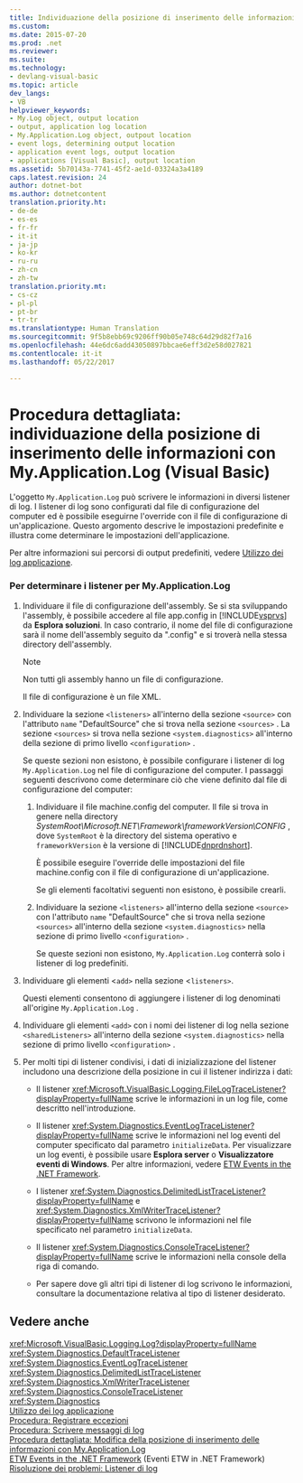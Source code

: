 ```yaml
---
title: Individuazione della posizione di inserimento delle informazioni con My.Application.Log (Visual Basic) | Microsoft Docs
ms.custom: 
ms.date: 2015-07-20
ms.prod: .net
ms.reviewer: 
ms.suite: 
ms.technology:
- devlang-visual-basic
ms.topic: article
dev_langs:
- VB
helpviewer_keywords:
- My.Log object, output location
- output, application log location
- My.Application.Log object, outpout location
- event logs, determining output location
- application event logs, output location
- applications [Visual Basic], output location
ms.assetid: 5b70143a-7741-45f2-ae1d-03324a3a4189
caps.latest.revision: 24
author: dotnet-bot
ms.author: dotnetcontent
translation.priority.ht:
- de-de
- es-es
- fr-fr
- it-it
- ja-jp
- ko-kr
- ru-ru
- zh-cn
- zh-tw
translation.priority.mt:
- cs-cz
- pl-pl
- pt-br
- tr-tr
ms.translationtype: Human Translation
ms.sourcegitcommit: 9f5b8ebb69c9206ff90b05e748c64d29d82f7a16
ms.openlocfilehash: 44e6dc6add43050897bbcae6eff3d2e58d027821
ms.contentlocale: it-it
ms.lasthandoff: 05/22/2017

---
```

# <a name="walkthrough-determining-where-myapplicationlog-writes-information-visual-basic"></a>Procedura dettagliata: individuazione della posizione di inserimento delle informazioni con My.Application.Log (Visual Basic)
L'oggetto `My.Application.Log` può scrivere le informazioni in diversi listener di log. I listener di log sono configurati dal file di configurazione del computer ed è possibile eseguirne l'override con il file di configurazione di un'applicazione. Questo argomento descrive le impostazioni predefinite e illustra come determinare le impostazioni dell'applicazione.  
  
 Per altre informazioni sui percorsi di output predefiniti, vedere [Utilizzo dei log applicazione](../../../../visual-basic/developing-apps/programming/log-info/working-with-application-logs.md).  
  
### <a name="to-determine-the-listeners-for-myapplicationlog"></a>Per determinare i listener per My.Application.Log  
  
1.  Individuare il file di configurazione dell'assembly. Se si sta sviluppando l'assembly, è possibile accedere al file app.config in [!INCLUDE[vsprvs](../../../../csharp/includes/vsprvs_md.md)] da **Esplora soluzioni**. In caso contrario, il nome del file di configurazione sarà il nome dell'assembly seguito da ".config" e si troverà nella stessa directory dell'assembly.  
  
    > [!NOTE]
    >  Non tutti gli assembly hanno un file di configurazione.  
  
     Il file di configurazione è un file XML.  
  
2.  Individuare la sezione `<listeners>` all'interno della sezione `<source>` con l'attributo `name` "DefaultSource" che si trova nella sezione `<sources>` . La sezione `<sources>` si trova nella sezione `<system.diagnostics>` all'interno della sezione di primo livello `<configuration>` .  
  
     Se queste sezioni non esistono, è possibile configurare i listener di log `My.Application.Log` nel file di configurazione del computer. I passaggi seguenti descrivono come determinare ciò che viene definito dal file di configurazione del computer:  
  
    1.  Individuare il file machine.config del computer. Il file si trova in genere nella directory *SystemRoot\Microsoft.NET\Framework\frameworkVersion\CONFIG* , dove `SystemRoot` è la directory del sistema operativo e `frameworkVersion` è la versione di [!INCLUDE[dnprdnshort](../../../../csharp/getting-started/includes/dnprdnshort_md.md)].  
  
         È possibile eseguire l'override delle impostazioni del file machine.config con il file di configurazione di un'applicazione.  
  
         Se gli elementi facoltativi seguenti non esistono, è possibile crearli.  
  
    2.  Individuare la sezione `<listeners>` all'interno della sezione `<source>` con l'attributo `name` "DefaultSource" che si trova nella sezione `<sources>` all'interno della sezione `<system.diagnostics>` nella sezione di primo livello `<configuration>` .  
  
         Se queste sezioni non esistono, `My.Application.Log` conterrà solo i listener di log predefiniti.  
  
3.  Individuare gli elementi <`add>` nella sezione <`listeners>`.  
  
     Questi elementi consentono di aggiungere i listener di log denominati all'origine `My.Application.Log` .  
  
4.  Individuare gli elementi `<add>` con i nomi dei listener di log nella sezione `<sharedListeners>` all'interno della sezione `<system.diagnostics>` nella sezione di primo livello `<configuration>` .  
  
5.  Per molti tipi di listener condivisi, i dati di inizializzazione del listener includono una descrizione della posizione in cui il listener indirizza i dati:  
  
    -   Il listener <xref:Microsoft.VisualBasic.Logging.FileLogTraceListener?displayProperty=fullName> scrive le informazioni in un log file, come descritto nell'introduzione.  
  
    -   Il listener <xref:System.Diagnostics.EventLogTraceListener?displayProperty=fullName> scrive le informazioni nel log eventi del computer specificato dal parametro `initializeData`. Per visualizzare un log eventi, è possibile usare **Esplora server** o **Visualizzatore eventi di Windows**. Per altre informazioni, vedere [ETW Events in the .NET Framework](http://msdn.microsoft.com/library/d186276f-6afb-4dfd-bf3c-4251edc2c299).  
  
    -   I listener <xref:System.Diagnostics.DelimitedListTraceListener?displayProperty=fullName> e <xref:System.Diagnostics.XmlWriterTraceListener?displayProperty=fullName> scrivono le informazioni nel file specificato nel parametro `initializeData`.  
  
    -   Il listener <xref:System.Diagnostics.ConsoleTraceListener?displayProperty=fullName> scrive le informazioni nella console della riga di comando.  
  
    -   Per sapere dove gli altri tipi di listener di log scrivono le informazioni, consultare la documentazione relativa al tipo di listener desiderato.  
  
## <a name="see-also"></a>Vedere anche  
 <xref:Microsoft.VisualBasic.Logging.Log?displayProperty=fullName>   
 <xref:System.Diagnostics.DefaultTraceListener>   
 <xref:System.Diagnostics.EventLogTraceListener>   
 <xref:System.Diagnostics.DelimitedListTraceListener>   
 <xref:System.Diagnostics.XmlWriterTraceListener>   
 <xref:System.Diagnostics.ConsoleTraceListener>   
 <xref:System.Diagnostics>   
 [Utilizzo dei log applicazione](../../../../visual-basic/developing-apps/programming/log-info/working-with-application-logs.md)   
 [Procedura: Registrare eccezioni](../../../../visual-basic/developing-apps/programming/log-info/how-to-log-exceptions.md)   
 [Procedura: Scrivere messaggi di log](../../../../visual-basic/developing-apps/programming/log-info/how-to-write-log-messages.md)   
 [Procedura dettagliata: Modifica della posizione di inserimento delle informazioni con My.Application.Log](../../../../visual-basic/developing-apps/programming/log-info/walkthrough-changing-where-my-application-log-writes-information.md)   
 [ETW Events in the .NET Framework](http://msdn.microsoft.com/library/d186276f-6afb-4dfd-bf3c-4251edc2c299)  (Eventi ETW in .NET Framework)  
 [Risoluzione dei problemi: Listener di log](../../../../visual-basic/developing-apps/programming/log-info/troubleshooting-log-listeners.md)
